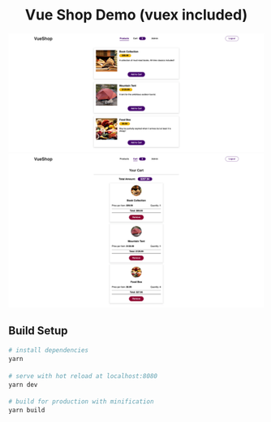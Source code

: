<h1 align="center">
  Vue Shop Demo (vuex included)
</h1>

![desktop-screen](https://github.com/skydihy/assets/blob/main/vue/vue-shop/images/vueshop_flow1.png)
![desktop-screen2](https://github.com/skydihy/assets/blob/main/vue/vue-shop/images/vueshop_flow2.png)

## Build Setup

```bash
# install dependencies
yarn

# serve with hot reload at localhost:8080
yarn dev

# build for production with minification
yarn build
```
